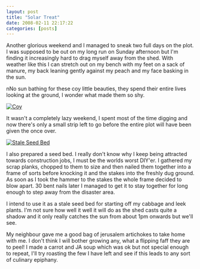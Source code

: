 ```yaml
---
layout: post
title: "Solar Treat"
date: 2008-02-11 22:17:22
categories: [posts]
---
```


Another glorious weekend and I managed to sneak two full days on the plot. I was supposed to be out on my long run on Sunday afternoon but I'm finding it increasingly hard to drag myself away from the shed. With weather like this I can stretch out on my bench with my feet on a sack of manure, my back leaning gently against my peach and my face basking in the sun.

nNo sun bathing for these coy little beauties, they spend their entire lives looking at the ground, I wonder what made them so shy.

[![Coy](https://farm3.static.flickr.com/2176/2255536344_1db57e4052.jpg)](https://www.flickr.com/photos/warriorwomen/2255536344/)

It wasn't a completely lazy weekend, I spent most of the time digging and now there's only a small strip left to go before the entire plot will have been given the once over.

[![Stale Seed Bed](https://farm3.static.flickr.com/2056/2258965982_ffac4479ed_m.jpg)](https://www.flickr.com/photos/warriorwomen/2258965982/)

I also prepared a seed bed. I really don't know why I keep being attracted towards construction jobs, I must be the worlds worst DIY'er. I gathered my scrap planks, chopped to them to size and then nailed them together into a frame of sorts before knocking it and the stakes into the freshly dug ground. As soon as I took the hammer to the stakes the whole frame decided to blow apart. 30 bent nails later I managed to get it to stay together for long enough to step away from the disaster area.

I intend to use it as a stale seed bed for starting off my cabbage and leek plants. I'm not sure how well it well it will do as the shed casts quite a shadow and it only really catches the sun from about 1pm onwards but we'll see.

My neighbour gave me a good bag of jerusalem artichokes to take home with me. I don't think I will bother growing any, what a flipping faff they are to peel! I made a carrot and JA soup which was ok but not special enough to repeat, I'll try roasting the few I have left and see if this leads to any sort of culinary epiphany.
